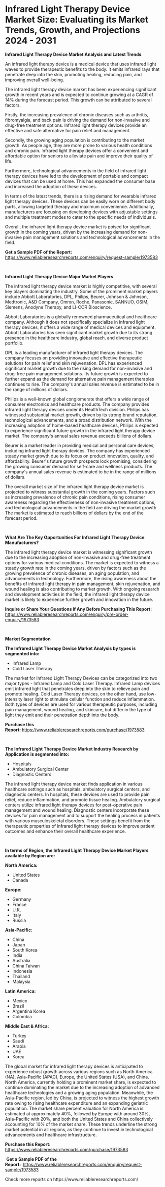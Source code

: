 <p><h1>Infrared Light Therapy Device Market Size: Evaluating its Market Trends, Growth, and Projections 2024 - 2031</h1></p><p><strong>Infrared Light Therapy Device Market Analysis and Latest Trends</strong></p>
<p><p>An infrared light therapy device is a medical device that uses infrared light waves to provide therapeutic benefits to the body. It emits infrared rays that penetrate deep into the skin, promoting healing, reducing pain, and improving overall well-being.</p><p>The infrared light therapy device market has been experiencing significant growth in recent years and is expected to continue growing at a CAGR of 14% during the forecast period. This growth can be attributed to several factors.</p><p>Firstly, the increasing prevalence of chronic diseases such as arthritis, fibromyalgia, and back pain is driving the demand for non-invasive and drug-free treatment options. Infrared light therapy devices provide an effective and safe alternative for pain relief and management.</p><p>Secondly, the growing aging population is contributing to the market growth. As people age, they are more prone to various health conditions and chronic pain. Infrared light therapy devices offer a convenient and affordable option for seniors to alleviate pain and improve their quality of life.</p><p>Furthermore, technological advancements in the field of infrared light therapy devices have led to the development of portable and compact devices that can be used at home. This has expanded the consumer base and increased the adoption of these devices.</p><p>In terms of the latest trends, there is a rising demand for wearable infrared light therapy devices. These devices can be easily worn on different body parts, allowing targeted therapy and maximum convenience. Additionally, manufacturers are focusing on developing devices with adjustable settings and multiple treatment modes to cater to the specific needs of individuals.</p><p>Overall, the infrared light therapy device market is poised for significant growth in the coming years, driven by the increasing demand for non-invasive pain management solutions and technological advancements in the field.</p></p>
<p><strong>Get a Sample PDF of the Report:&nbsp;</strong> <a href="https://www.reliableresearchreports.com/enquiry/request-sample/1973583">https://www.reliableresearchreports.com/enquiry/request-sample/1973583</a></p>
<p>&nbsp;</p>
<p><strong>Infrared Light Therapy Device Major Market Players</strong></p>
<p><p>The infrared light therapy device market is highly competitive, with several key players dominating the industry. Some of the prominent market players include Abbott Laboratories, DPL, Philips, Beurer, Johnson & Johnson, Medtronic, A&D Company, Omron, Roche, Panasonic, SANNUO, OSIM, Siemens, Anodyne Therapy, and LI-COR Bioscience.</p><p>Abbott Laboratories is a globally renowned pharmaceutical and healthcare company. Although it does not specifically specialize in infrared light therapy devices, it offers a wide range of medical devices and equipment. Abbott Laboratories has seen significant market growth due to its strong presence in the healthcare industry, global reach, and diverse product portfolio.</p><p>DPL is a leading manufacturer of infrared light therapy devices. The company focuses on providing innovative and effective therapeutic solutions for pain relief and skin rejuvenation. DPL has experienced significant market growth due to the rising demand for non-invasive and drug-free pain management solutions. Its future growth is expected to further expand as the demand for alternative pain management therapies continues to rise. The company's annual sales revenue is estimated to be in the range of millions of dollars.</p><p>Philips is a well-known global conglomerate that offers a wide range of consumer electronics and healthcare products. The company provides infrared light therapy devices under its HealthTech division. Philips has witnessed substantial market growth, driven by its strong brand reputation, technological advancements, and a broad distribution network. With the increasing adoption of home-based healthcare devices, Philips is expected to experience significant future growth in the infrared light therapy device market. The company's annual sales revenue exceeds billions of dollars.</p><p>Beurer is a market leader in providing medical and personal care devices, including infrared light therapy devices. The company has experienced steady market growth due to its focus on product innovation, quality, and affordability. Beurer's future growth prospects look promising, considering the growing consumer demand for self-care and wellness products. The company's annual sales revenue is estimated to be in the range of millions of dollars.</p><p>The overall market size of the infrared light therapy device market is projected to witness substantial growth in the coming years. Factors such as increasing prevalence of chronic pain conditions, rising consumer awareness regarding the effectiveness of non-invasive treatment options, and technological advancements in the field are driving the market growth. The market is estimated to reach billions of dollars by the end of the forecast period.</p></p>
<p>&nbsp;</p>
<p><strong>What Are The Key Opportunities For Infrared Light Therapy Device Manufacturers?</strong></p>
<p><p>The infrared light therapy device market is witnessing significant growth due to the increasing adoption of non-invasive and drug-free treatment options for various medical conditions. The market is expected to witness a steady growth rate in the coming years, driven by factors such as the growing prevalence of chronic diseases, an aging population, and advancements in technology. Furthermore, the rising awareness about the benefits of infrared light therapy in pain management, skin rejuvenation, and wound healing is also contributing to market growth. With ongoing research and development activities in the field, the infrared light therapy device market is likely to experience further growth and innovation in the future.</p></p>
<p><strong>Inquire or Share Your Questions If Any Before Purchasing This Report:</strong> <a href="https://www.reliableresearchreports.com/enquiry/pre-order-enquiry/1973583">https://www.reliableresearchreports.com/enquiry/pre-order-enquiry/1973583</a></p>
<p>&nbsp;</p>
<p><strong>Market Segmentation</strong></p>
<p><strong>The Infrared Light Therapy Device Market Analysis by types is segmented into:</strong></p>
<p><ul><li>Infrared Lamp</li><li>Cold Laser Therapy</li></ul></p>
<p><p>The market for Infrared Light Therapy Devices can be categorized into two major types - Infrared Lamp and Cold Laser Therapy. Infrared Lamp devices emit infrared light that penetrates deep into the skin to relieve pain and promote healing. Cold Laser Therapy devices, on the other hand, use low-intensity laser light to stimulate cellular function and reduce inflammation. Both types of devices are used for various therapeutic purposes, including pain management, wound healing, and skincare, but differ in the type of light they emit and their penetration depth into the body.</p></p>
<p><strong>Purchase this Report:&nbsp;</strong><a href="https://www.reliableresearchreports.com/purchase/1973583">https://www.reliableresearchreports.com/purchase/1973583</a></p>
<p>&nbsp;</p>
<p><strong>The Infrared Light Therapy Device Market Industry Research by Application is segmented into:</strong></p>
<p><ul><li>Hospitals</li><li>Ambulatory Surgical Center</li><li>Diagnostic Centers</li></ul></p>
<p><p>The infrared light therapy device market finds application in various healthcare settings such as hospitals, ambulatory surgical centers, and diagnostic centers. In hospitals, these devices are used to provide pain relief, reduce inflammation, and promote tissue healing. Ambulatory surgical centers utilize infrared light therapy devices for post-operative pain management and wound healing. Diagnostic centers incorporate these devices for pain management and to support the healing process in patients with various musculoskeletal disorders. These settings benefit from the therapeutic properties of infrared light therapy devices to improve patient outcomes and enhance their overall healthcare experience.</p></p>
<p>&nbsp;</p>
<p><strong>In terms of Region, the Infrared Light Therapy Device Market Players available by Region are:</strong></p>
<p>
    <p> <strong> North America: </strong>
        <ul>
            <li>United States</li>
            <li>Canada</li>
        </ul>
        </p> 
    <p> <strong> Europe: </strong>
        <ul>
            <li>Germany</li>
            <li>France</li>
            <li>U.K.</li>
            <li>Italy</li>
            <li>Russia</li>
        </ul>
        </p> 
    <p> <strong> Asia-Pacific: </strong>
        <ul>
            <li>China</li>
            <li>Japan</li>
            <li>South Korea</li>
            <li>India</li>
            <li>Australia</li>
            <li>China Taiwan</li>
            <li>Indonesia</li>
            <li>Thailand</li>
            <li>Malaysia</li>
        </ul>
        </p> 
    <p> <strong> Latin America: </strong>
        <ul>
            <li>Mexico</li>
            <li>Brazil</li>
            <li>Argentina Korea</li>
            <li>Colombia</li>
        </ul>
        </p> 
    <p> <strong> Middle East & Africa: </strong>
        <ul>
            <li>Turkey</li>
            <li>Saudi</li>
            <li>Arabia</li>
            <li>UAE</li>
            <li>Korea</li>
        </ul>
    </p>
    </p>
<p><p>The global market for infrared light therapy devices is anticipated to experience robust growth across various regions such as North America (NA), Asia-Pacific (APAC), Europe, the United States (USA), and China. North America, currently holding a prominent market share, is expected to continue dominating the market due to the increasing adoption of advanced healthcare technologies and a growing aging population. Meanwhile, the Asia-Pacific region, led by China, is projected to witness the highest growth rate owing to rising healthcare expenditure and an expanding geriatric population. The market share percent valuation for North America is estimated at approximately 40%, followed by Europe with around 30%, Asia-Pacific with 20%, and both the United States and China collectively accounting for 10% of the market share. These trends underline the strong market potential in all regions, as they continue to invest in technological advancements and healthcare infrastructure.</p></p>
<p><strong>Purchase this Report: </strong><a href="https://www.reliableresearchreports.com/purchase/1973583">https://www.reliableresearchreports.com/purchase/1973583</a></p>
<p>&nbsp;<strong>Get a Sample PDF of the Report:&nbsp;&nbsp;</strong><a href="https://www.reliableresearchreports.com/enquiry/request-sample/1973583">https://www.reliableresearchreports.com/enquiry/request-sample/1973583</a></p>
<p><strong></strong></p>
<p>Check more reports on https://www.reliableresearchreports.com/</p>
